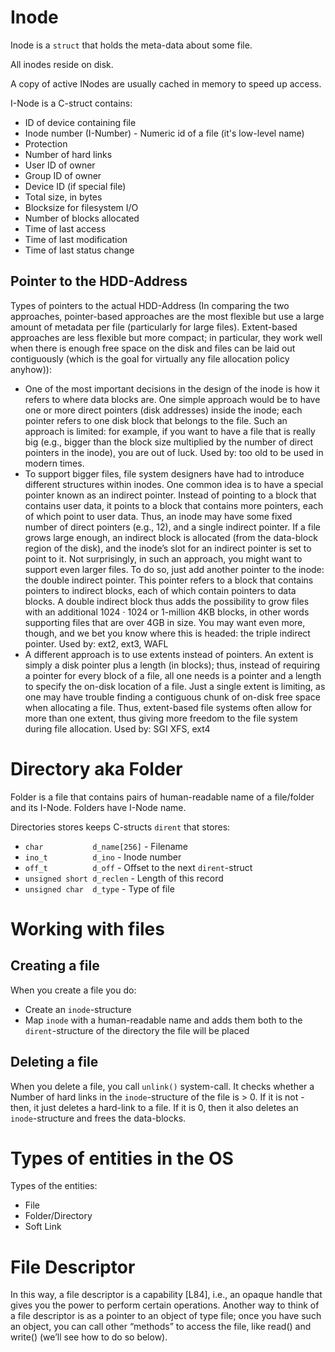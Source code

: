 #                  Inode

Inode is a `struct` that holds the meta-data about some file.

All inodes reside on disk.

A copy of active INodes are usually cached in memory to speed up access.

I-Node is a C-struct contains:
* ID of device containing file
* Inode number (I-Number) - Numeric id of a file (it's low-level name)
* Protection
* Number of hard links
* User ID of owner
* Group ID of owner
* Device ID (if special file)
* Total size, in bytes
* Blocksize for filesystem I/O
* Number of blocks allocated
* Time of last access
* Time of last modification
* Time of last status change

##                 Pointer to the HDD-Address


Types of pointers to the actual HDD-Address (In comparing the two approaches, pointer-based approaches are the most flexible but use a large amount of metadata per file (particularly for large files). Extent-based approaches are less flexible but more compact; in particular, they work well when there is enough free space on the disk and files can be laid out contiguously (which is the goal for virtually any file allocation policy anyhow)):
* One of the most important decisions in the design of the inode is how it refers to where data blocks are. One simple approach would be to have one or more direct pointers (disk addresses) inside the inode; each pointer refers to one disk block that belongs to the file. Such an approach is limited: for example, if you want to have a file that is really big (e.g., bigger than the block size multiplied by the number of direct pointers in the inode), you are out of luck. Used by: too old to be used in modern times.
* To support bigger files, file system designers have had to introduce different structures within inodes. One common idea is to have a special pointer known as an indirect pointer. Instead of pointing to a block that contains user data, it points to a block that contains more pointers, each of which point to user data. Thus, an inode may have some fixed number of direct pointers (e.g., 12), and a single indirect pointer. If a file grows large enough, an indirect block is allocated (from the data-block region of the disk), and the inode’s slot for an indirect pointer is set to point to it. Not surprisingly, in such an approach, you might want to support even larger files. To do so, just add another pointer to the inode: the double indirect pointer. This pointer refers to a block that contains pointers to indirect blocks, each of which contain pointers to data blocks. A double indirect block thus adds the possibility to grow files with an additional 1024 · 1024 or 1-million 4KB blocks, in other words supporting files that are over 4GB in size. You may want even more, though, and we bet you know where this is headed: the triple indirect pointer. Used by: ext2, ext3, WAFL
* A different approach is to use extents instead of pointers. An extent is simply a disk pointer plus a length (in blocks); thus, instead of requiring a pointer for every block of a file, all one needs is a pointer and a length to specify the on-disk location of a file. Just a single extent is limiting, as one may have trouble finding a contiguous chunk of on-disk free space when allocating a file. Thus, extent-based file systems often allow for more than one extent, thus giving more freedom to the file system during file allocation. Used by: SGI XFS, ext4









#                  Directory aka Folder

Folder is a file that contains pairs of human-readable name of a file/folder and its I-Node.
Folders have I-Node name.

Directories stores keeps C-structs `dirent` that stores:
* `char           d_name[256]` - Filename
* `ino_t          d_ino`       - Inode number
* `off_t          d_off`       - Offset to the next `dirent`-struct
* `unsigned short d_reclen`    - Length of this record
* `unsigned char  d_type`      - Type of file









#                  Working with files

##                 Creating a file

When you create a file you do:
* Create an `inode`-structure
* Map `inode` with a human-readable name and adds them both to the `dirent`-structure of the directory the file will be placed









##                 Deleting a file

When you delete a file, you call `unlink()` system-call. It checks whether a Number of hard links in the `inode`-structure of the file is > 0. If it is not - then, it just deletes a hard-link to a file. If it is 0, then it also deletes an `inode`-structure and frees the data-blocks.









#                  Types of entities in the OS

Types of the entities:
* File
* Folder/Directory
* Soft Link









#                  File Descriptor

In this way, a file descriptor is a capability [L84], i.e., an opaque handle that gives you the power to perform certain operations. Another way to think of a file descriptor is as a pointer to an object of type file; once you have such an object, you can call other “methods” to access the file, like read() and write() (we’ll see how to do so below).